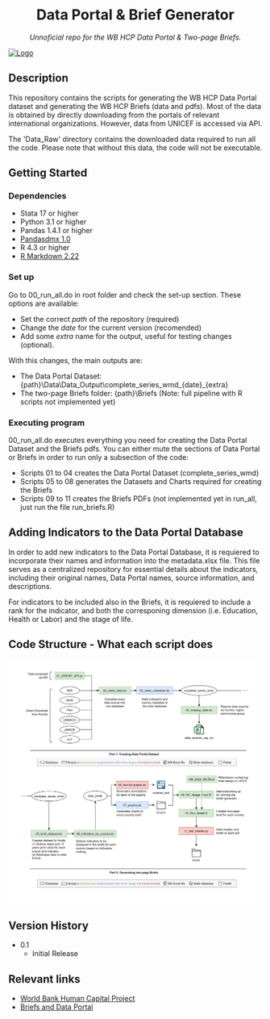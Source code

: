 <h1 align="center">Data Portal & Brief Generator</h1>

<p align="center"><i>Unnoficial repo for the WB HCP Data Portal & Two-page Briefs.</i></p>
<a align="center" href="https://github.com/othneildrew/Best-README-Template">
    <img src="images/logo.png" alt="Logo" width="80" height="80">
</a>

## Description
This repository contains the scripts for generating the WB HCP Data Portal dataset and generating the WB HCP Briefs (data and pdfs). Most of the data is obtained by directly downloading from the portals of relevant international organizations. However, data from UNICEF is accessed via API. 

The 'Data_Raw' directory contains the downloaded data required to run all the code. Please note that without this data, the code will not be executable.

## Getting Started

### Dependencies

* Stata 17 or higher
* Python 3.1 or higher
* Pandas  1.4.1 or higher
* [Pandasdmx 1.0](https://pandasdmx.readthedocs.io/en/v1.0/)
* R 4.3 or higher
* [R Markdown 2.22](https://rmarkdown.rstudio.com)

### Set up

Go to 00_run_all.do in root folder and check the set-up section. These options are available:

* Set the correct *path* of the repository (required)
* Change the *date* for the current version (recomended)
* Add some *extra* name for the output, useful for testing changes (optional). 

With this changes, the main outputs are: 

* The Data Portal Dataset: {path}\Data\Data_Output\complete_series_wmd_{date}_{extra}
* The two-page Briefs folder: {path}\Briefs (Note: full pipeline with R scripts not implemented yet)

### Executing program

00_run_all.do executes everything you need for creating the Data Portal Dataset and the Briefs pdfs. You can either mute the sections of Data Portal or Briefs in order to run only a subsection of the code:

* Scripts 01 to 04 creates the Data Portal Dataset (complete_series_wmd)
* Scripts 05 to 08 generates the Datasets and Charts required for creating the Briefs
* Scripts 09 to 11 creates the Briefs PDFs (not implemented yet in run_all, just run the file run_briefs.R)

## Adding Indicators to the Data Portal Database

In order to add new indicators to the Data Portal Database, it is requiered to incorporate their names and information into the metadata.xlsx file. This file serves as a centralized repository for essential details about the indicators, including their original names, Data Portal names, source information, and descriptions.

For indicators to be included also in the Briefs, it is requiered to include a rank for the indicator, and both the corresponing dimension (i.e. Education, Health or Labor) and the stage of life. 

## Code Structure - What each script does


![Pipeline of the code](https://github.com/Queeno11/Data-Portal-Brief-Generator/blob/1669a35351cdce29aa46b0da9b08fbbe152f4070/UML%20long.png)


<!-- ## Help

Any advise for common problems or issues.
```
command to run if program contains helper info
``` -->

<!-- ## Authors

Contributors names and contact info

Dominique Pizzie  
[@DomPizzie](https://twitter.com/dompizzie) -->

## Version History

* 0.1
    * Initial Release

<!-- ## License

This project is licensed under the [NAME HERE] License - see the LICENSE.md file for details -->

## Relevant links

* [World Bank Human Capital Project](https://www.worldbank.org/en/publication/human-capital)
* [Briefs and Data Portal](https://www.worldbank.org/en/publication/human-capital#Data)